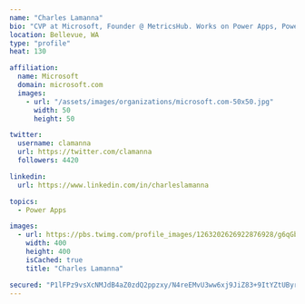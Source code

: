 ```yaml
---
name: "Charles Lamanna"
bio: "CVP at Microsoft, Founder @ MetricsHub. Works on Power Apps, Power Automate, Power Virtual Agent, Common Data Service and Dynamics 365."
location: Bellevue, WA
type: "profile"
heat: 130

affiliation:
  name: Microsoft
  domain: microsoft.com
  images:
    - url: "/assets/images/organizations/microsoft.com-50x50.jpg"
      width: 50
      height: 50

twitter:
  username: clamanna
  url: https://twitter.com/clamanna
  followers: 4420

linkedin:
  url: https://www.linkedin.com/in/charleslamanna

topics:
  - Power Apps

images:
  - url: https://pbs.twimg.com/profile_images/1263202626922876928/g6qGbHZ-_400x400.jpg
    width: 400
    height: 400
    isCached: true
    title: "Charles Lamanna"

secured: "P1lFPz9vsXcNMJdB4aZ0zdQ2ppzxy/N4reEMvU3ww6xj9JiZ83+9ItYZtUByr+AJcPTErg1ejXsVh4o654KPbDtQx3Y3OHVJFshFCppPUYOYfbSbWP48AYzX39ANR1TOGuuZFYJV//uVYmV2dnqHWYTe8oOfgcKvf5vw3fGAvUjOdHLWFiVPtSQNQ5KRRoeKoHKc3IMKvAaSlDCBbU+M5DUT3590OyvwQPucws5jsbtiOf9Y1+KQnbfTRsdvCkLtnoAUbW2sKkm+1pqX4Y2l4hMMvQ81NvprbnbsicTQUUd0dN6gX1HYgGpJ7ECHs6OEDpsnWYS368R8jq+mgG6X4CyELAcoUZn204XcTuCZxq6aVov/Pxmg0dFwzTuZt38QlCUgbzwSwoEfMQCTdfJ84TBOJGPeeYNNxPjtcx72NHQ=;XJxyM8tLsIpXo/FZPxTK+g=="
---
```


